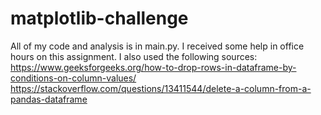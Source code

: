 # matplotlib-challenge

All of my code and analysis is in main.py. I received some help in office hours on this assignment. I also used the following sources:
https://www.geeksforgeeks.org/how-to-drop-rows-in-dataframe-by-conditions-on-column-values/
https://stackoverflow.com/questions/13411544/delete-a-column-from-a-pandas-dataframe
